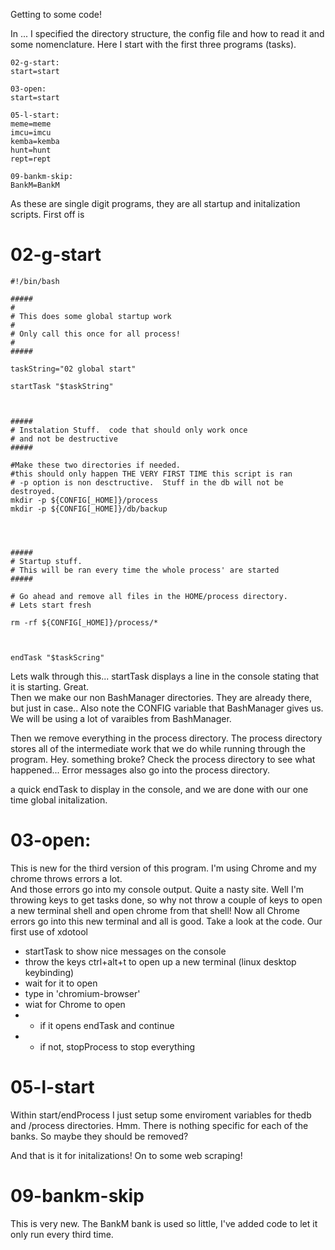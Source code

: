 Getting to some code!  

In ... I specified the directory structure, the config file and how to read it and some nomenclature.  Here I start with the first three programs (tasks).  

```
02-g-start:
start=start

03-open:
start=start

05-l-start:
meme=meme
imcu=imcu
kemba=kemba
hunt=hunt
rept=rept

09-bankm-skip:
BankM=BankM
```

As these are single digit programs, they are all startup and initalization scripts.  First off is 

# 02-g-start
```
#!/bin/bash

#####
# 
# This does some global startup work
#
# Only call this once for all process!
#
#####

taskString="02 global start"

startTask "$taskString"



#####
# Instalation Stuff.  code that should only work once
# and not be destructive
#####

#Make these two directories if needed.  
#this should only happen THE VERY FIRST TIME this script is ran
# -p option is non desctructive.  Stuff in the db will not be destroyed.
mkdir -p ${CONFIG[_HOME]}/process
mkdir -p ${CONFIG[_HOME]}/db/backup




#####
# Startup stuff.
# This will be ran every time the whole process' are started
#####

# Go ahead and remove all files in the HOME/process directory.
# Lets start fresh

rm -rf ${CONFIG[_HOME]}/process/*



endTask "$taskScring"
```

Lets walk through this...  startTask displays a line in the console stating that it is starting.  Great.  
Then we make our non BashManager directories.  They are already there, but just in case..  Also note
the CONFIG variable that BashManager gives us.  We will be using a lot of varaibles from BashManager.

Then we remove everything in the process directory.  The process directory stores all of the intermediate
work that we do while running through the program.  Hey.  something broke?  Check the process directory to
see what happened...  Error messages also go into the process directory.

a quick endTask to display in the console, and we are done with our one time global initalization.

# 03-open:
This is new for the third version of this program.  I'm using Chrome and my chrome throws errors a lot.  
And those errors go into my console output.  Quite a nasty site.  Well I'm throwing keys to get tasks done,
so why not throw a couple of keys to open a new terminal shell and open chrome from that shell!  Now all
Chrome errors go into this new terminal and all is good.  Take a look at the code.  Our first use of xdotool
* startTask to show nice messages on the console
* throw the keys ctrl+alt+t to open up a new terminal (linux desktop keybinding)
* wait for it to open
* type in 'chromium-browser'
* wiat for Chrome to open
* * if it opens endTask and continue
* * if not, stopProcess to stop everything

# 05-l-start
Within start/endProcess I just setup some enviroment variables for thedb and /process directories.  Hmm.
There is nothing specific for each of the banks.  So maybe they should be removed?


And that is it for initalizations!  On to some web scraping!

# 09-bankm-skip
This is very new.  The BankM bank is used so little, I've added code to let it only run every third time.
